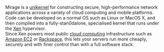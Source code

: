 Mirage is a [unikernel](http://anil.recoil.org/papers/2013-asplos-mirage.pdf) for constructing secure, high-performance network applications across a variety of cloud computing and mobile platforms.  Code can be developed on a normal OS such as Linux or MacOS X, and then compiled into a fully-stan0dalone, specialised kernel that runs under the [Xen](http://xen.org/) hypervisor.  
Since Xen powers most public [cloud computing](http://en.wikipedia.org/Cloud_computing) infrastructure such as [Amazon EC2](http://aws.amazon.com) or [Rackspace](http://rackspace.com/cloud), this lets your servers run more cheaply, securely and with finer control than with a full software stack.  
